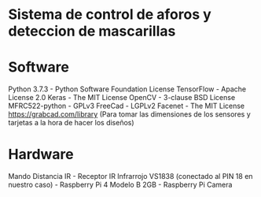 # Sistema de control de aforos y deteccion de mascarillas

# Software

Python 3.7.3 - Python Software Foundation License
TensorFlow - Apache License 2.0 
Keras - The MIT License
OpenCV - 3-clause BSD License
MFRC522-python - GPLv3
FreeCad - LGPLv2
Facenet - The MIT License
https://grabcad.com/library (Para tomar las dimensiones de los sensores y tarjetas a la hora de hacer los diseños)



# Hardware

Mando Distancia IR -
Receptor IR Infrarrojo VS1838 (conectado al PIN 18 en nuestro caso) -
Raspberry Pi 4 Modelo B 2GB -
Raspberry Pi Camera 

